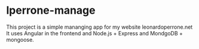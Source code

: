 # lperrone-manage

This project is a simple mananging app for my website leonardoperrone.net
It uses Angular in the frontend and Node.js + Express and MondgoDB + mongoose.
